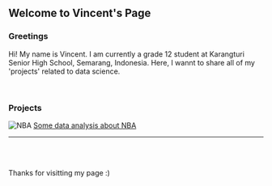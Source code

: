 ## Welcome to Vincent's Page

### Greetings
Hi!
My name is Vincent.
I am currently a grade 12 student at Karangturi Senior High School, Semarang, Indonesia.
Here, I wannt to share all of my 'projects' related to data science.

<br>

### Projects
![NBA](https://images.unsplash.com/photo-1504450758481-7338eba7524a?ixid=MXwxMjA3fDB8MHxzZWFyY2h8Mnx8bmJhfGVufDB8fDB8&ixlib=rb-1.2.1&auto=format&fit=crop&w=500&q=60)
[Some data analysis about NBA](vincentaurellio.github.io/NBA.md)

<hr>
<br>
<br>

Thanks for visitting my page :)
